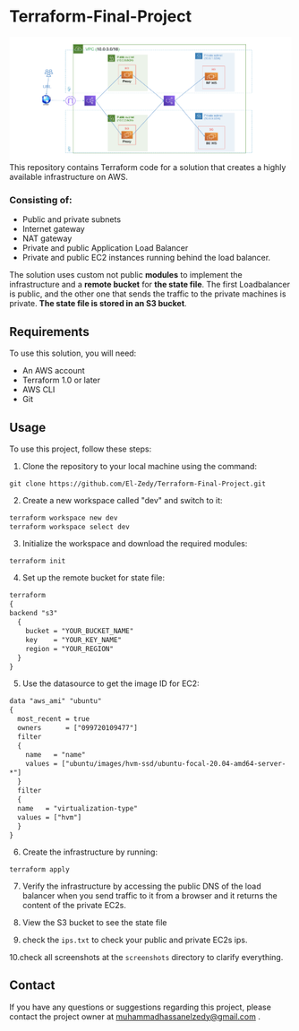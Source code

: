 # Terraform-Final-Project
![Alt Text](https://github.com/El-Zedy/Terraform-Final-Project/blob/main/screenshots/infrastructure.png)
This repository contains Terraform code for a solution that creates a highly available infrastructure on AWS.

### Consisting of:
- Public and private subnets
- Internet gateway
- NAT gateway
- Private and public Application Load Balancer 
- Private and public EC2 instances running behind the load balancer.

The solution uses custom not public **modules** to implement the infrastructure and a **remote bucket** for **the state file**. The first Loadbalancer is public, and the other one that sends the traffic to the private machines is private. **The state file is stored in an S3 bucket**.

## Requirements
To use this solution, you will need:

  - An AWS account
  - Terraform 1.0 or later
  - AWS CLI
  - Git
  
  ## Usage
  To use this project, follow these steps:
  1. Clone the repository to your local machine using the command:
 
    git clone https://github.com/El-Zedy/Terraform-Final-Project.git
  2. Create a new workspace called "dev" and switch to it:
    
    terraform workspace new dev
    terraform workspace select dev
  3. Initialize the workspace and download the required modules:
  
    terraform init
  4. Set up the remote bucket for state file:
    
    terraform 
    {
    backend "s3"
      {
        bucket = "YOUR_BUCKET_NAME"
        key    = "YOUR_KEY_NAME"
        region = "YOUR_REGION"
      }
    }
  5. Use the datasource to get the image ID for EC2:
  
    data "aws_ami" "ubuntu"
    {
      most_recent = true
      owners      = ["099720109477"]
      filter 
      {
        name   = "name"
        values = ["ubuntu/images/hvm-ssd/ubuntu-focal-20.04-amd64-server-*"]
      }
      filter
      {
      name   = "virtualization-type"
      values = ["hvm"]
      }
    }
  6. Create the infrastructure by running:
  
    terraform apply
  7. Verify the infrastructure by accessing the public DNS of the load balancer when you send traffic to it from a browser and it returns the content of the private EC2s.
  
  8. View the S3 bucket to see the state file
  
  9. check the `ips.txt` to check your public and private EC2s ips.
  
   10.check all screenshots at the `screenshots` directory to clarify everything.
  
## Contact
If you have any questions or suggestions regarding this project, please contact the project owner at muhammadhassanelzedy@gmail.com .




